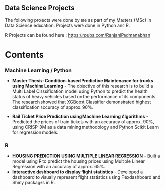## Data Science Projects

The following projects were done by me as part of my Masters (MSc) in Data Science education.
Projects were done in Python and R.

R Projects can be found here : https://rpubs.com/RanjaniPadmanabhan

# Contents

### Machine Learning / Python

* **Master Thesis: Condition-based Predictive Maintenance for trucks using Machine Learning** - The objective of this research is to build a Multi Label Classification model using Python to predict the health status of heavy vehicles based on the performance of its components. The research showed that XGBoost Classifier demonstrated highest classification accuracy of approx. 90%. 

 * **Rail Ticket Price Prediction using Machine Learning Algorithms** - Predicted the prices of train tickets with an accuracy of approx. 90%, using CRISP-DM as a data mining methodology and Python Scikit Learn for regression models.

### R

* **HOUSING PREDICTION USING MULTIPLE LINEAR REGRESSION** - Built a model using R to predict the housing prices using Multiple Linear Regression with an accuracy of approx. 65%.
* **Interactive dashboard to display flight statistics** - Developed a dashboard to visually represent flight statistics using Flexdashboard and Shiny packages in R.



